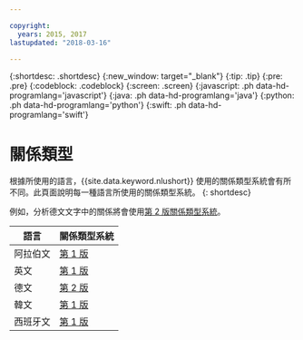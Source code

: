 ```yaml
---

copyright:
  years: 2015, 2017
lastupdated: "2018-03-16"

---
```


{:shortdesc: .shortdesc}
{:new_window: target="_blank"}
{:tip: .tip}
{:pre: .pre}
{:codeblock: .codeblock}
{:screen: .screen}
{:javascript: .ph data-hd-programlang='javascript'}
{:java: .ph data-hd-programlang='java'}
{:python: .ph data-hd-programlang='python'}
{:swift: .ph data-hd-programlang='swift'}

# 關係類型

根據所使用的語言，{{site.data.keyword.nlushort}} 使用的關係類型系統會有所不同。此頁面說明每一種語言所使用的關係類型系統。
{: shortdesc}

例如，分析德文文字中的關係將會使用[第 2 版關係類型系統][v2]。

|語言    |關係類型系統        |
| --- | ---|
| 阿拉伯文| [第 1 版][v1]   |
| 英文    | [第 1 版][v1]   |
| 德文   | [第 2 版][v2]   |
| 韓文   | [第 1 版][v1]   |
| 西班牙文| [第 1 版][v1]   |


[v1]: relations-v1.html
[v2]: relations-v2.html

